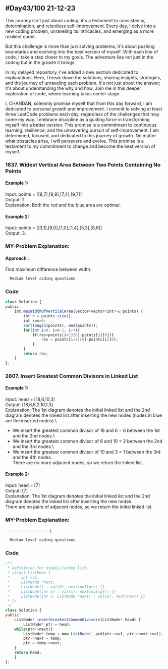 
## #Day43/100 21-12-23

This journey isn't just about coding; it's a testament to consistency, determination, and relentless self-improvement. Every day, I delve into a new coding problem, unraveling its intricacies, and emerging as a more resilient coder.

But this challenge is more than just solving problems; it's about pushing boundaries and evolving into the best version of myself. With each line of code, I take a step closer to my goals. The adventure lies not just in the coding but in the growth it brings.

In my delayed repository, I've added a new section dedicated to explanations. Here, I break down the solutions, sharing insights, strategies, and the journey of unraveling each problem. It's not just about the answer; it's about understanding the why and how. Join me in this deeper exploration of code, where learning takes center stage.

I, CHANDAN, solemnly promise myself that from this day forward, I am dedicated to personal growth and improvement. I commit to solving at least three LeetCode problems each day, regardless of the challenges that may come my way. I embrace discipline as a guiding force in transforming myself into a better version. This promise is a commitment to continuous learning, resilience, and the unwavering pursuit of self-improvement. I am determined, focused, and dedicated to this journey of growth. No matter what obstacles arise, I will persevere and evolve. This promise is a testament to my commitment to change and become the best version of myself.


### 1637. Widest Vertical Area Between Two Points Containing No Points

#### Example 1:

Input: points = [[8,7],[9,9],[7,4],[9,7]]\
Output: 1\
Explanation: Both the red and the blue area are optimal.


#### Example 2:
Input: points = [[3,1],[9,0],[1,0],[1,4],[5,3],[8,8]]\
Output: 3.

### MY-Problem Explanation:

#### Approach :
Find maximum diffarence between width. 
```bash
  Medium level coding questions
```
### Code

```javascript
class Solution {
public:
    int maxWidthOfVerticalArea(vector<vector<int>>& points) {
        int n = points.size();
        int res=0;
        sort(begin(points), end(points));
        for(int i=0; i<n-1; i++){
            if(res<points[i+1][0]-points[i][0]){
                res = points[i+1][0]-points[i][0];
            }
        }
        return res;
    }
};
```

### 2807. Insert Greatest Common Divisors in Linked List

#### Example 1:

Input: head = [18,6,10,3]\
Output: [18,6,6,2,10,1,3]\
Explanation: The 1st diagram denotes the initial linked list and the 2nd diagram denotes the linked list after inserting the new nodes (nodes in blue are the inserted nodes).\
- We insert the greatest common divisor of 18 and 6 = 6 between the 1st and the 2nd nodes.\
- We insert the greatest common divisor of 6 and 10 = 2 between the 2nd and the 3rd nodes.\
- We insert the greatest common divisor of 10 and 3 = 1 between the 3rd and the 4th nodes.\
There are no more adjacent nodes, so we return the linked list.

#### Example 2:
Input: head = [7]\
Output: [7]\
Explanation: The 1st diagram denotes the initial linked list and the 2nd diagram denotes the linked list after inserting the new nodes.\
There are no pairs of adjacent nodes, so we return the initial linked list.
### MY-Problem Explanation:
----------------------\
```bash
  Medium level coding questions
```
### Code

```javascript
/**
 * Definition for singly-linked list.
 * struct ListNode {
 *     int val;
 *     ListNode *next;
 *     ListNode() : val(0), next(nullptr) {}
 *     ListNode(int x) : val(x), next(nullptr) {}
 *     ListNode(int x, ListNode *next) : val(x), next(next) {}
 * };
 */
class Solution {
public:
    ListNode* insertGreatestCommonDivisors(ListNode* head) {
        ListNode* ptr = head;
    while(ptr->next){
        ListNode* temp = new ListNode(__gcd(ptr->val, ptr->next->val),  ptr->next);
        ptr->next = temp;
        ptr = temp->next;
    }
    return head;
    }
};
```

